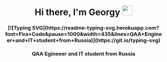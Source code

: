 <h1 align="center">Hi there, I'm Georgy</a> 
<img src="https://github.com/blackcater/blackcater/raw/main/images/Hi.gif" height="32"/></h1>
<h3 align="center">[![Typing SVG](https://readme-typing-svg.herokuapp.com?font=Fira+Code&pause=1000&width=435&lines=QAA+Engineer+and+IT+student+from+Russia)](https://git.io/typing-svg)</h3>
<h3 align="center">QAA Egineeer and IT student from Russia</h3>
